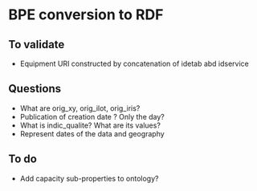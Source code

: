# BPE conversion to RDF

## To validate

  * Equipment URI constructed by concatenation of idetab abd idservice

## Questions

  * What are orig_xy, orig_ilot, orig_iris?
  * Publication of creation date ? Only the day?
  * What is indic_qualite? What are its values?
  * Represent dates of the data and geography

## To do

  * Add capacity sub-properties to ontology?
